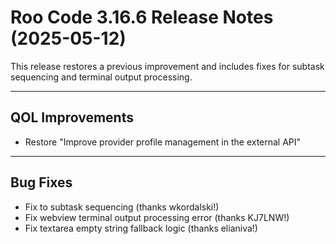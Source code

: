 # Roo Code 3.16.6 Release Notes (2025-05-12)

This release restores a previous improvement and includes fixes for subtask sequencing and terminal output processing.

---

## QOL Improvements

*   Restore "Improve provider profile management in the external API"

---

## Bug Fixes

*   Fix to subtask sequencing (thanks wkordalski!)
*   Fix webview terminal output processing error (thanks KJ7LNW!)
*   Fix textarea empty string fallback logic (thanks elianiva!)